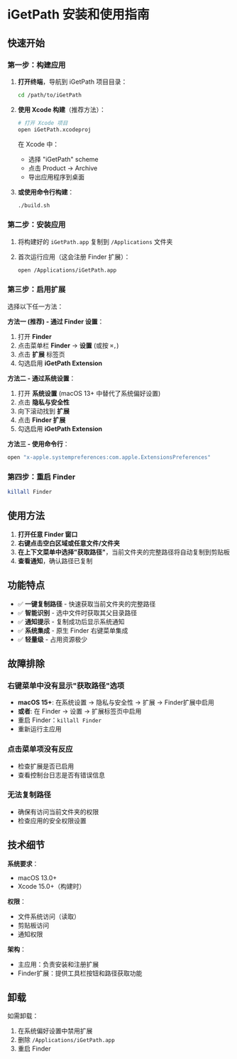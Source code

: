 # iGetPath 安装和使用指南

## 快速开始

### 第一步：构建应用

1. **打开终端**，导航到 iGetPath 项目目录：
   ```bash
   cd /path/to/iGetPath
   ```

2. **使用 Xcode 构建**（推荐方法）：
   ```bash
   # 打开 Xcode 项目
   open iGetPath.xcodeproj
   ```

   在 Xcode 中：
   - 选择 "iGetPath" scheme
   - 点击 Product → Archive
   - 导出应用程序到桌面

3. **或使用命令行构建**：
   ```bash
   ./build.sh
   ```

### 第二步：安装应用

1. 将构建好的 `iGetPath.app` 复制到 `/Applications` 文件夹

2. 首次运行应用（这会注册 Finder 扩展）：
   ```bash
   open /Applications/iGetPath.app
   ```

### 第三步：启用扩展

选择以下任一方法：

**方法一 (推荐) - 通过 Finder 设置**：
1. 打开 **Finder**
2. 点击菜单栏 **Finder** → **设置** (或按 `⌘,`)
3. 点击 **扩展** 标签页
4. 勾选启用 **iGetPath Extension**

**方法二 - 通过系统设置**：
1. 打开 **系统设置** (macOS 13+ 中替代了系统偏好设置)
2. 点击 **隐私与安全性**
3. 向下滚动找到 **扩展**
4. 点击 **Finder 扩展**
5. 勾选启用 **iGetPath Extension**

**方法三 - 使用命令行**：
```bash
open "x-apple.systempreferences:com.apple.ExtensionsPreferences"
```

### 第四步：重启 Finder

```bash
killall Finder
```

## 使用方法

1. **打开任意 Finder 窗口**
2. **右键点击空白区域或任意文件/文件夹**
3. **在上下文菜单中选择"获取路径"**，当前文件夹的完整路径将自动复制到剪贴板
4. **查看通知**，确认路径已复制

## 功能特点

- ✅ **一键复制路径** - 快速获取当前文件夹的完整路径
- ✅ **智能识别** - 选中文件时获取其父目录路径
- ✅ **通知提示** - 复制成功后显示系统通知
- ✅ **系统集成** - 原生 Finder 右键菜单集成
- ✅ **轻量级** - 占用资源极少

## 故障排除

### 右键菜单中没有显示"获取路径"选项
- **macOS 15+**: 在系统设置 → 隐私与安全性 → 扩展 → Finder扩展中启用
- **或者**: 在 Finder → 设置 → 扩展标签页中启用
- 重启 Finder：`killall Finder`
- 重新运行主应用

### 点击菜单项没有反应
- 检查扩展是否已启用
- 查看控制台日志是否有错误信息

### 无法复制路径
- 确保有访问当前文件夹的权限
- 检查应用的安全权限设置

## 技术细节

**系统要求**：
- macOS 13.0+
- Xcode 15.0+（构建时）

**权限**：
- 文件系统访问（读取）
- 剪贴板访问
- 通知权限

**架构**：
- 主应用：负责安装和注册扩展
- Finder扩展：提供工具栏按钮和路径获取功能

## 卸载

如需卸载：
1. 在系统偏好设置中禁用扩展
2. 删除 `/Applications/iGetPath.app`
3. 重启 Finder